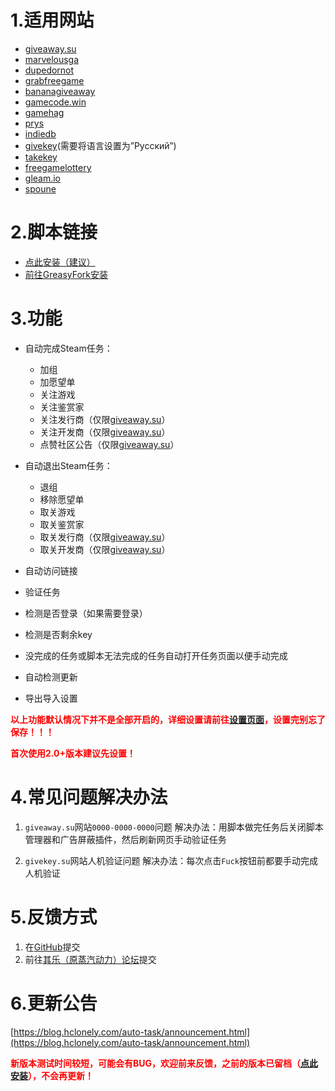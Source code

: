 # 1.适用网站

* [giveaway.su](https://giveaway.su/)
* [marvelousga](https://marvelousga.com/)
* [dupedornot](https://dupedornot.com/)
* [grabfreegame](https://www.grabfreegame.com/)
* [bananagiveaway](https://www.bananagiveaway.com/)
* [gamecode.win](https://gamecode.win/)
* [gamehag](https://gamehag.com/giveaway)
* [prys](https://prys.revadike.com/)
* [indiedb](https://www.indiedb.com/giveaways)
* [givekey](https://givekey.ru/)(需要将语言设置为”Русский”)
* [takekey](https://takekey.ru/)
* [freegamelottery](https://freegamelottery.com/)
* [gleam.io](http://gleam.io/)
* [spoune](https://www.spoune.com/index.php)

# 2.脚本链接

* [点此安装（建议）](https://github.com/HCLonely/auto-task/raw/master/auto-task.user.js)
* [前往GreasyFork安装](https://greasyfork.org/zh-CN/scripts/370650)

# 3.功能

* 自动完成Steam任务：
  * 加组
  * 加愿望单
  * 关注游戏
  * 关注鉴赏家
  * 关注发行商（仅限[giveaway.su](https://giveaway.su/)）
  * 关注开发商（仅限[giveaway.su](https://giveaway.su/)）
  * 点赞社区公告（仅限[giveaway.su](https://giveaway.su/)）

* 自动退出Steam任务：
  * 退组
  * 移除愿望单
  * 取关游戏
  * 取关鉴赏家
  * 取关发行商（仅限[giveaway.su](https://giveaway.su/)）
  * 取关开发商（仅限[giveaway.su](https://giveaway.su/)）

* 自动访问链接
* 验证任务
* 检测是否登录（如果需要登录）
* 检测是否剩余key
* 没完成的任务或脚本无法完成的任务自动打开任务页面以便手动完成
* 自动检测更新
* 导出导入设置

**<span style="color: #ff0000;">以上功能默认情况下并不是全部开启的，详细设置请前往[设置页面](https://blog.hclonely.com/auto-task/setting.html)，设置完别忘了保存！！！</span>**

**<span style="color: #ff0000;">首次使用2.0+版本建议先设置！</span>**

# 4.常见问题解决办法

1. `giveaway.su`网站`0000-0000-0000`问题
解决办法：用脚本做完任务后关闭脚本管理器和广告屏蔽插件，然后刷新网页手动验证任务

2. `givekey.su`网站人机验证问题
解决办法：每次点击`Fuck`按钮前都要手动完成人机验证

# 5.反馈方式

1. 在[GitHub](https://github.com/HCLonely/auto-task/issues/new)提交
2. 前往[其乐（原蒸汽动力）论坛](https://keylol.com/t455167-1-1)提交

# 6.更新公告

[https://blog.hclonely.com/auto-task/announcement.html](https://blog.hclonely.com/auto-task/announcement.html)

<span style="color: #ff0000;">**新版本测试时间较短，可能会有BUG，欢迎前来反馈，之前的版本已留档（[点此安装](https://greasyfork.org/zh-CN/scripts/395098)），不会再更新！**</span>
